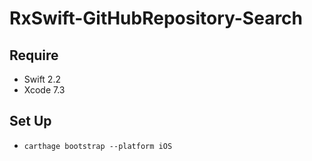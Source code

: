 # RxSwift-GitHubRepository-Search

## Require
- Swift 2.2
- Xcode 7.3

## Set Up
- `carthage bootstrap --platform iOS`
